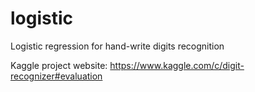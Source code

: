 # logistic
Logistic regression for hand-write digits recognition

Kaggle project website: https://www.kaggle.com/c/digit-recognizer#evaluation
